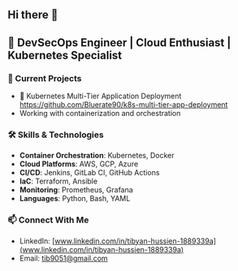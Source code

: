 ## Hi there 👋

## 🚀 DevSecOps Engineer | Cloud Enthusiast | Kubernetes Specialist

### 🔭 Current Projects
- 🌟 Kubernetes Multi-Tier Application Deployment https://github.com/Bluerate90/k8s-multi-tier-app-deployment
- Working with containerization and orchestration

### 🛠️ Skills & Technologies
- **Container Orchestration**: Kubernetes, Docker
- **Cloud Platforms**: AWS, GCP, Azure
- **CI/CD**: Jenkins, GitLab CI, GitHub Actions
- **IaC**: Terraform, Ansible
- **Monitoring**: Prometheus, Grafana
- **Languages**: Python, Bash, YAML

### 📫 Connect With Me
- LinkedIn: [www.linkedin.com/in/tibyan-hussien-1889339a](www.linkedin.com/in/tibyan-hussien-1889339a)
- Email: [tib9051@gmail.com](tib9051@gmail.com)

<!--
**Bluerate90/Bluerate90** is a ✨ _special_ ✨ repository because its `README.md` (this file) appears on your GitHub profile.

Here are some ideas to get you started:

- 🔭 I’m currently working on ...
- 🌱 I’m currently learning ...
- 👯 I’m looking to collaborate on ...
- 🤔 I’m looking for help with ...
- 💬 Ask me about ...
- 📫 How to reach me: ...
- 😄 Pronouns: ...
- ⚡ Fun fact: ...

- Portfolio: [Your Website]
-->
